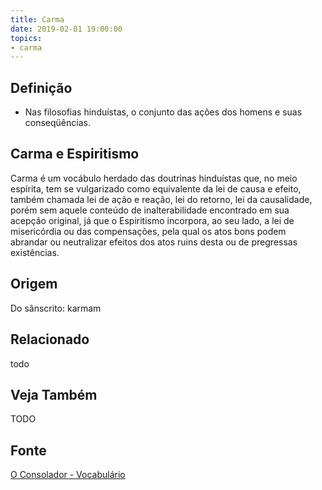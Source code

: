 ```yaml
---
title: Carma
date: 2019-02-01 19:00:00
topics:
- carma
---
```


## Definição
* Nas filosofias hinduístas, o conjunto das ações dos homens e suas conseqüências. 

## Carma e Espiritismo
Carma é um vocábulo herdado das doutrinas hinduístas que, no meio espírita, tem
se vulgarizado como equivalente da lei de causa e efeito, também chamada lei de
ação e reação, lei do retorno, lei da causalidade, porém sem aquele conteúdo de
inalterabilidade encontrado em sua acepção original, já que o Espiritismo
incorpora, ao seu lado, a lei de misericórdia ou das compensações, pela qual os
atos bons podem abrandar ou neutralizar efeitos dos atos ruins desta ou de
pregressas existências.

## Origem
Do sânscrito: karmam

## Relacionado
todo

## Veja Também
TODO

## Fonte
[O Consolador - Vocabulário](http://www.oconsolador.com.br/linkfixo/vocabulario/principal.html)


